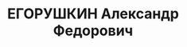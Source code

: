 ---
title: ЕГОРУШКИН Александр Федорович
description: "Род. в 1900, г. Орел, русский, б/п. Отбывал наказание в Александровской\
  \ ИТК \n  Арестован 27.02.1937. Обв. по ст. ст. 58-1 \"а\", 58-8, 58-9, 58-11 УК\
  \ РСФСР. Приговор: ВК ВС СССР, 24.10.1937 – 10 лет ИТЛ. \n  Реабилитирован Пленумом\
  \ Верховного суда СССР 13.03.1940"
---